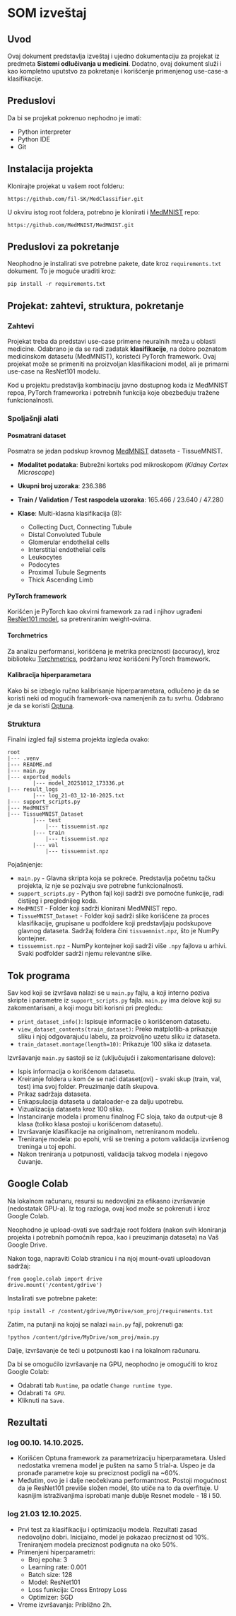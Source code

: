 # SOM izveštaj

## Uvod

Ovaj dokument predstavlja izveštaj i ujedno dokumentaciju za projekat iz predmeta **Sistemi odlučivanja u medicini**. Dodatno, ovaj dokument služi i kao kompletno uputstvo za pokretanje i korišćenje primenjenog use-case-a klasifikacije.

## Preduslovi

Da bi se projekat pokrenuo nephodno je imati:
- Python interpreter
- Python IDE
- Git

## Instalacija projekta

Klonirajte projekat u vašem root folderu:

```
https://github.com/fil-SK/MedClassifier.git
```

U okviru istog root foldera, potrebno je klonirati i [MedMNIST](https://github.com/MedMNIST/MedMNIST) repo:

```
https://github.com/MedMNIST/MedMNIST.git
```

## Preduslovi za pokretanje

Neophodno je instalirati sve potrebne pakete, date kroz `requirements.txt` dokument. To je moguće uraditi kroz:

```
pip install -r requirements.txt
```

## Projekat: zahtevi, struktura, pokretanje

### Zahtevi

Projekat treba da predstavi use-case primene neuralnih mreža u oblasti medicine. Odabrano je da se radi zadatak **klasifikacije**, na dobro poznatom medicinskom datasetu (MedMNIST), koristeći PyTorch framework. Ovaj projekat može se primeniti na proizvoljan klasifikacioni model, ali je primarni use-case na ResNet101 modelu.

Kod u projektu predstavlja kombinaciju javno dostupnog koda iz MedMNIST repoa, PyTorch frameworka i potrebnih funkcija koje obezbeđuju tražene funkcionalnosti.

### Spoljašnji alati

#### Posmatrani dataset

Posmatra se jedan podskup krovnog [MedMNIST](https://medmnist.com/) dataseta - TissueMNIST.

- **Modalitet podataka**: Bubrežni korteks pod mikroskopom (*Kidney Cortex Microscope*)
- **Ukupni broj uzoraka**: 236.386
- **Train / Validation / Test raspodela uzoraka**: 165.466 / 23.640 / 47.280
- **Klase**: Multi-klasna klasifikacija (8):

    - Collecting Duct, Connecting Tubule
    - Distal Convoluted Tubule
    - Glomerular endothelial cells
    - Interstitial endothelial cells
    - Leukocytes
    - Podocytes
    - Proximal Tubule Segments
    - Thick Ascending Limb

#### PyTorch framework

Korišćen je PyTorch kao okvirni framework za rad i njihov ugrađeni [ResNet101 model](https://docs.pytorch.org/vision/main/_modules/torchvision/models/resnet.html#ResNet101_Weights), sa pretreniranim weight-ovima.

#### Torchmetrics

Za analizu performansi, korišćena je metrika preciznosti (accuracy), kroz biblioteku [Torchmetrics](https://lightning.ai/docs/torchmetrics/stable/), podržanu kroz korišćeni PyTorch framework.

#### Kalibracija hiperparametara

Kako bi se izbeglo ručno kalibrisanje hiperparametara, odlučeno je da se koristi neki od mogućih framework-ova namenjenih za tu svrhu. Odabrano je da se koristi [Optuna](https://optuna.org/).

### Struktura

Finalni izgled fajl sistema projekta izgleda ovako:

```
root
|--- .venv
|--- README.md
|--- main.py
|--- exported_models
        |--- model_20251012_173336.pt
|--- result_logs
        |--- log_21-03_12-10-2025.txt
|--- support_scripts.py
|--- MedMNIST
|--- TissueMNIST_Dataset
        |--- test
            |--- tissuemnist.npz
        |--- train
            |--- tissuemnist.npz
        |--- val
            |--- tissuemnist.npz
```

Pojašnjenje:
- `main.py` - Glavna skripta koja se pokreće. Predstavlja početnu tačku projekta, iz nje se pozivaju sve potrebne funkcionalnosti.
- `support_scripts.py` - Python fajl koji sadrži sve pomoćne funkcije, radi čistijeg i preglednijeg koda.
- `MedMNIST` - Folder koji sadrži klonirani MedMNIST repo.
- `TissueMNIST_Dataset` - Folder koji sadrži slike korišćene za proces klasifikacije, grupisane u podfoldere koji predstavljaju podskupove glavnog dataseta. Sadržaj foldera čini `tissuemnist.npz`, što je NumPy kontejner.
- `tissuemnist.npz` - NumPy kontejner koji sadrži više `.npy` fajlova u arhivi. Svaki podfolder sadrži njemu relevantne slike.

## Tok programa

Sav kod koji se izvršava nalazi se u `main.py` fajlu, a koji interno poziva skripte i parametre iz `support_scripts.py` fajla. `main.py` ima delove koji su zakomentarisani, a koji mogu biti korisni pri pregledu:

- `print_dataset_info()`: Ispisuje informacije o korišćenom datasetu.
- `view_dataset_contents(train_dataset)`: Preko matplotlib-a prikazuje sliku i njoj odgovarajuću labelu, za proizvoljno uzetu sliku iz dataseta.
- `train_dataset.montage(length=10)`: Prikazuje 100 slika iz dataseta.

Izvršavanje `main.py` sastoji se iz (uključujući i zakomentarisane delove):

- Ispis informacija o korišćenom datasetu.
- Kreiranje foldera u kom će se naći dataset(ovi) - svaki skup (train, val, test) ima svoj folder. Preuzimanje datih skupova.
- Prikaz sadržaja dataseta.
- Enkapsulacija dataseta u dataloader-e za dalju upotrebu.
- Vizualizacija dataseta kroz 100 slika.
- Instanciranje modela i promenu finalnog FC sloja, tako da output-uje 8 klasa (toliko klasa postoji u korišćenom datasetu).
- Izvršavanje klasifikacije na originalnom, netreniranom modelu.
- Treniranje modela: po epohi, vrši se trening a potom validacija izvršenog treninga u toj epohi.
- Nakon treniranja u potpunosti, validacija takvog modela i njegovo čuvanje.

## Google Colab

Na lokalnom računaru, resursi su nedovoljni za efikasno izvršavanje (nedostatak GPU-a). Iz tog razloga, ovaj kod može se pokrenuti i kroz Google Colab.

Neophodno je upload-ovati sve sadržaje root foldera (nakon svih kloniranja projekta i potrebnih pomoćnih repoa, kao i preuzimanja dataseta) na Vaš Google Drive.

Nakon toga, napraviti Colab stranicu i na njoj mount-ovati uploadovan sadržaj:

```
from google.colab import drive
drive.mount('/content/gdrive')
```

Instalirati sve potrebne pakete:

```
!pip install -r /content/gdrive/MyDrive/som_proj/requirements.txt
```

Zatim, na putanji na kojoj se nalazi `main.py` fajl, pokrenuti ga:

```
!python /content/gdrive/MyDrive/som_proj/main.py
```

Dalje, izvršavanje će teći u potpunosti kao i na lokalnom računaru.

Da bi se omogućilo izvršavanje na GPU, neophodno je omogućiti to kroz Google Colab:

- Odabrati tab `Runtime`, pa odatle `Change runtime type`.
- Odabrati `T4 GPU`.
- Kliknuti na `Save`.

## Rezultati

### log 00.10. 14.10.2025.

- Korišćen Optuna framework za parametrizaciju hiperparametara. Usled nedostatka vremena model je pušten na samo 5 trial-a. Uspeo je da pronađe parametre koje su preciznost podigli na ~60%.
- Međutim, ovo je i dalje neočekivana performantnost. Postoji mogućnost da je ResNet101 previše složen model, što utiče na to da overfituje. U kasnijim istraživanjima isprobati manje dublje Resnet modele - 18 i 50.

### log 21.03 12.10.2025.

- Prvi test za klasifikaciju i optimizaciju modela. Rezultati zasad nedovoljno dobri. Inicijalno, model je pokazao preciznost od 10%. Treniranjem modela preciznost podignuta na oko 50%.
- Primenjeni hiperparametri:
  - Broj epoha: 3
  - Learning rate: 0.001
  - Batch size: 128
  - Model: ResNet101
  - Loss funkcija: Cross Entropy Loss
  - Optimizer: SGD
- Vreme izvršavanja: Približno 2h.
